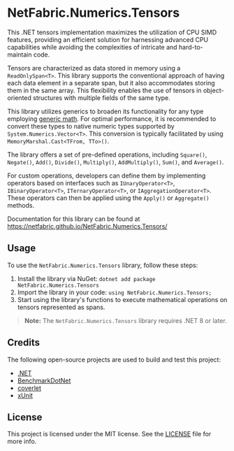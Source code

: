 # NetFabric.Numerics.Tensors

This .NET tensors implementation maximizes the utilization of CPU SIMD features, providing an efficient solution for harnessing advanced CPU capabilities while avoiding the complexities of intricate and hard-to-maintain code.

Tensors are characterized as data stored in memory using a `ReadOnlySpan<T>`. This library supports the conventional approach of having each data element in a separate span, but it also accommodates storing them in the same array. This flexibility enables the use of tensors in object-oriented structures with multiple fields of the same type.

This library utilizes generics to broaden its functionality for any type employing [generic math](https://aalmada.github.io/Generic-math-in-dotnet.html). For optimal performance, it is recommended to convert these types to native numeric types supported by `System.Numerics.Vector<T>`. This conversion is typically facilitated by using `MemoryMarshal.Cast<TFrom, TTo>()`.

The library offers a set of pre-defined operations, including `Square()`, `Negate()`, `Add()`, `Divide()`, `Multiply()`, `AddMultiply()`, `Sum()`, and `Average()`.

For custom operations, developers can define them by implementing operators based on interfaces such as `IUnaryOperator<T>`, `IBinaryOperator<T>`, `ITernaryOperator<T>`, or `IAggregationOperator<T>`. These operators can then be applied using the `Apply()` or `Aggregate()` methods.

Documentation for this library can be found at https://netfabric.github.io/NetFabric.Numerics.Tensors/

## Usage

To use the `NetFabric.Numerics.Tensors` library, follow these steps:

1. Install the library via NuGet: `dotnet add package NetFabric.Numerics.Tensors`
2. Import the library in your code: `using NetFabric.Numerics.Tensors;`
3. Start using the library's functions to execute mathematical operations on tensors represented as spans.

> **Note:** The `NetFabric.Numerics.Tensors` library requires .NET 8 or later.

## Credits

The following open-source projects are used to build and test this project:

- [.NET](https://github.com/dotnet)
- [BenchmarkDotNet](https://github.com/dotnet/BenchmarkDotNet)
- [coverlet](https://github.com/coverlet-coverage/coverlet)
- [xUnit](https://github.com/xunit/xunit)

## License

This project is licensed under the MIT license. See the [LICENSE](LICENSE) file for more info.
